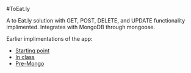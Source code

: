 #ToEat.ly

A to Eat.ly solution with GET, POST, DELETE, and UPDATE functionality implimented. Integrates with MongoDB through mongoose.

Earlier implimentations of the app:
* [Starting point](https://github.com/sf-wdi-18/ToEat.ly)
* [In class](https://github.com/sf-wdi-18/ToEat.lyV2)
* [Pre-Mongo](https://github.com/sf-wdi-18/ToEat.lyV3)
